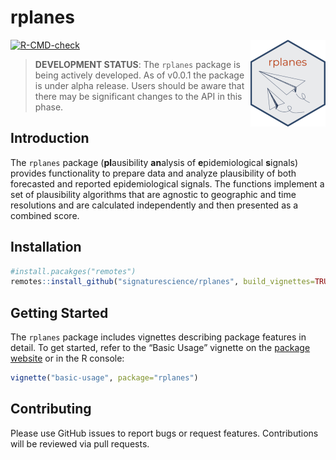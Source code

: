 
<!-- README.md is generated from README.Rmd. Please edit that file -->

# rplanes

<a href="https://signaturescience.github.io/rplanes/"><img src="man/figures/logo.png" align="right" height="139" alt="rplanes website" /></a>

<!-- badges: start -->

[![R-CMD-check](https://github.com/signaturescience/rplanes/actions/workflows/R-CMD-check.yaml/badge.svg)](https://github.com/signaturescience/rplanes/actions/workflows/R-CMD-check.yaml)
<!-- badges: end -->

> **DEVELOPMENT STATUS**: The `rplanes` package is being actively
> developed. As of v0.0.1 the package is under alpha release. Users
> should be aware that there may be significant changes to the API in
> this phase.

## Introduction

The `rplanes` package (**pl**ausibility **an**alysis of
**e**pidemiological **s**ignals) provides functionality to prepare data
and analyze plausibility of both forecasted and reported epidemiological
signals. The functions implement a set of plausibility algorithms that
are agnostic to geographic and time resolutions and are calculated
independently and then presented as a combined score.

## Installation

``` r
#install.pacakges("remotes")
remotes::install_github("signaturescience/rplanes", build_vignettes=TRUE)
```

## Getting Started

The `rplanes` package includes vignettes describing package features in
detail. To get started, refer to the “Basic Usage” vignette on the
[package
website](https://signaturescience.github.io/rplanes/articles/basic-usage.html)
or in the R console:

``` r
vignette("basic-usage", package="rplanes")
```

## Contributing

Please use GitHub issues to report bugs or request features.
Contributions will be reviewed via pull requests.
